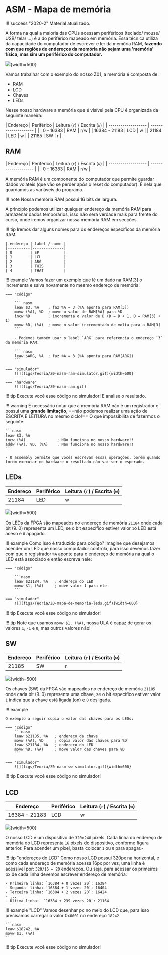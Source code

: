 # ASM - Mapa de memória

!!! success "2020-2"
    Material atualizado.

A forma na qual a maioria das CPUs acessam periféricos (teclado/ mouse/ USB/ tela/ ...) é a do periférico mapeado em memória. Essa técnica utiliza da capacidade do computador de escrever e ler da memória RAM, **fazendo com que regiões de endereços da memória não sejam uma 'memória' física, mas sim um periférico do computador.**

![](figs/Teoria/Z0-mapa-de-memoria.svg){width=500}

Vamos trabalhar com o exemplo do nosso Z01, a memória é composta de:

- RAM 
- LCD
- Chaves
- LEDs

Nesse nosso hardware a memória que é visível pela CPU é organizada da seguinte maneira:

| Endereço            | Periférico           | Leitura (`r`) / Escrita (`w`) |
| ------------------- | -------------------- |                           |
| 0    -     16383    | RAM                  | r/w                       |
| 16384 - 21183       | LCD                  | w                         |
| 21184               | LED                  | w                         |
| 21185               | SW                   | r                         |


## RAM

| Endereço            | Periférico           | Leitura (`r`) / Escrita (`w`) |
| ------------------- | -------------------- |                           |
| 0    -     16383    | RAM                  | r/w                       |

A memória RAM é um componente do computador que permite guardar dados voláteis (que vão se perder após o reset do computador). É nela que guardamos as variáveis do programa. 

!!! note
    Nossa memória RAM possui 16 bits de largura.

A princípio podemos utilizar qualquer endereço da memória RAM para armazenar dados temporários, isso não será verdade mais para frente do curso, onde iremos organizar nossa memória RAM em secções.

!!! tip
    Iremos dar alguns nomes para os endereços específicos da memória RAM:

    | endereço | label / nome |
    |----------|--------------|
    | 0        | SP           |
    | 1        | LCL          |
    | 2        | ARG          |
    | 3        | THIS         |
    | 4        | THAT         |

!!! example
    Vamos fazer um exemplo que lê um dado na RAM[3] o incrementa e salva novamente no mesmo endereço de memória:

    === "código"

        ``` nasm
        leaw $3, %A    ; faz %A = 3 (%A aponta para RAM[3])
        movw (%A), %D  ; move o valor de RAM[%A] para %D
        incw %D        ; incrementa o valor de D (D = D + 1, D = RAM[3] + 1)
        movw %D, (%A)  ; move o valor incrementado de volta para a RAM[3]
        ```

        - Podemos também usar o label `ARG` para referencia o endereço `3` da memória RAM:

        ``` nasm
        leaw $ARG, %A  ; faz %A = 3 (%A aponta para RAM[ARG])
        ```

    === "simulador"
        ![](figs/Teoria/Z0-nasm-ram-simulator.gif){width=600}

    === "hardware"
        ![](figs/Teoria/Z0-nasm-ram.gif)


!!! tip
    Execute você esse código no simulador! E analise o resultado.

!!! warning
    É necessário notar que a memória RAM não é um registrador e possui uma **grande limitação**, ==não podemos realizar uma ação de ESCRITA E LEITURA no mesmo ciclo!== O que impossibilita de fazermos o seguinte:

    ```nasm
    leaw $3, %A  
    incw (%A)              ; Não funciona no nosso hardware!!
    addw (%A), %D, (%A)    ; Nao funciona no nosso hardware!!
    ```
    
    - O assembly permite que vocês escrevam essas operações, porém quando
    forem executar no hardware o resultado não vai ser o esperado.

## LEDs

| Endereço            | Periférico           | Leitura (`r`) / Escrita (`w`) |
| ------------------- | -------------------- | -----------                   |
| 21184               | LED                  | w                             |


![](figs/Teoria/Z0-mapa-de-memoria-leds.svg){width=500}

Os LEDs da FPGA são mapeados no endereço de memória `21184` onde cada bit (9..0) representa um LED, se o bit específico estiver valor `1`o LED está aceso e `0` apagado.

!!! example
    Como isso é traduzido para código? Imagine que desejamos acender um LED que nosso computador controla, para isso devemos fazer com que o registrador `%A` aponte para o endereço de memória na qual o LED está associado e então escreva nele:

    === "código"

        ```nasm
        leaw $21184, %A   ; endereço do LED
        movw $1, (%A)     ; move valor 1 para ele
        ```

    === "simulador"
        ![](figs/Teoria/Z0-mapa-de-memoria-leds.gif){width=600}

!!! tip
    Execute você esse código no simulador!

!!! tip
    Note que usamos `movw $1, (%A)`, nossa ULA é capaz de gerar os valores `1`, `-1` e `0`, mas outros valores não!

## SW

| Endereço            | Periférico           | Leitura (`r`) / Escrita (`w`) |
| ------------------- | -------------------- | --------                      |
| 21185               | SW                   | r                             |

![](figs/Teoria/Z0-mapa-de-memoria-sw.svg){width=500}

Os chaves (SW) da FPGA são mapeados no endereço de memória `21185` onde cada bit (9..0) representa uma chave, se o bit específico estiver valor `1` indica que a chave está ligada (on) e `0` desligada.

!!! example

    O exemplo a seguir copia o valor das chaves para os LEDs:

    === "código"
        ```nasm
        leaw $21185, %A   ; endereço da chave
        movw (%A), %D     ; copia valor das chaves para %D
        leaw $21184, %A   ; endereço do LED
        movw %D, (%A)     ; move valor das chaves para %D
        ```

    === "simulador"
        ![](figs/Teoria/Z0-nasm-sw-simulator.gif){width=600}

!!! tip
    Execute você esse código no simulador!

## LCD

| Endereço            | Periférico           | Leitura (`r`) / Escrita (`w`) |
| ------------------- | -------------------- | --------                      |
| 16384 - 21183       | LCD                  | w                         |


![](figs/Teoria/Z0-mapa-de-memoria-lcd.svg){width=500}

O nosso LCD é um dispositivo de `320x240` pixels. Cada linha do endereço de memória do LCD representa `16` pixels do dispositivo, conforme figura anterior. Para acender um pixel, basta colocar `1` ou `0` para apagar.-

!!! tip "endereços do LCD"
    Como nosso LCD possui 320px na horizontal, e como cada endereço de memória acessa 16px por vez,
    uma linha é acessível por: `320/16 = 20` endereços. Ou seja, para acessar os primeiros px de cada linha devemos escrever endereço de memória:

    - Primeira linha: `16384 + 0 vezes 20`: 16384
    - Segunda  linha: `16384 + 1 vezes 20`: 16404
    - Terceira linha: `16384 + 2 vezes 20`: 16424
    - ...
    - Última linha:  `16384 + 239 vezes 20`: 21164


!!! example "LCD"
    Vamos desenhar px no meio do LCD que, para isso precisamos carregar o valor  0x`0001` no endereço `18242`

    ```nasm
    leaw $18242, %A
    movw $1, (%A)
    ```

!!! tip
    Execute você esse código no simulador!
